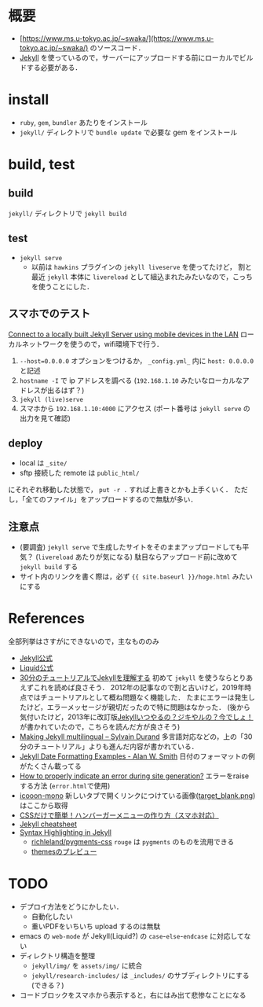 # 概要
- [https://www.ms.u-tokyo.ac.jp/~swaka/](https://www.ms.u-tokyo.ac.jp/~swaka/) のソースコード．
- [Jekyll](https://jekyllrb.com/) を使っているので，サーバーにアップロードする前にローカルでビルドする必要がある．

# install
- `ruby`, `gem`, `bundler` あたりをインストール
- `jekyll/` ディレクトリで `bundle update` で必要な gem をインストール

# build, test
## build
`jekyll/` ディレクトリで `jekyll build`

## test
- `jekyll serve`
    - 以前は `hawkins` プラグインの `jekyll liveserve` を使ってたけど，
      割と最近 `jekyll` 本体に `livereload` として組込まれたみたいなので，こっちを使うことにした．

## スマホでのテスト
[Connect to a locally built Jekyll Server using mobile devices in the LAN](https://stackoverflow.com/questions/16608466/connect-to-a-locally-built-jekyll-server-using-mobile-devices-in-the-lan)
ローカルネットワークを使うので，wifi環境下で行う．
1. `--host=0.0.0.0` オプションをつけるか， `_config.yml_` 内に `host: 0.0.0.0` と記述
2. `hostname -I` で ip アドレスを調べる (`192.168.1.10` みたいなローカルなアドレスが出るはず？)
3. `jekyll (live)serve`
4. スマホから `192.168.1.10:4000` にアクセス (ポート番号は `jekyll serve` の出力を見て確認)

## deploy
- local は `_site/`
- sftp 接続した remote は `public_html/`

にそれぞれ移動した状態で， `put -r .` すれば上書きとかも上手くいく．
ただし，「全てのファイル」をアップロードするので無駄が多い．

## 注意点
- (要調査) `jekyll serve` で生成したサイトをそのままアップロードしても平気？
  (`livereload` あたりが気になる)
  駄目ならアップロード前に改めて `jekyll build` する
- サイト内のリンクを書く際は，必ず `{{ site.baseurl }}/hoge.html` みたいにする

# References
全部列挙はさすがにできないので，主なもののみ

- [Jekyll公式](https://jekyllrb.com/docs/)
- [Liquid公式](https://shopify.github.io/liquid/)
- [30分のチュートリアルでJekyllを理解する](https://melborne.github.io/2012/05/13/first-step-of-jekyll/)
  初めて `jekyll` を使うならとりあえずこれを読めば良さそう．
  2012年の記事なので割と古いけど，2019年時点ではチュートリアルとして概ね問題なく機能した．
  たまにエラーは発生したけど，エラーメッセージが親切だったので特に問題はなかった．
  (後から気付いたけど，2013年に改訂版[Jekyllいつやるの？ジキやルの？今でしょ！](http://melborne.github.io/2013/05/20/now-the-time-to-start-jekyll/)が書かれていたので，こちらを読んだ方が良さそう)
- [Making Jekyll multilingual – Sylvain Durand](https://www.sylvaindurand.org/making-jekyll-multilingual/)
  多言語対応などの，上の「30分のチュートリアル」よりも進んだ内容が書かれている．
- [Jekyll Date Formatting Examples - Alan W. Smith](http://alanwsmith.com/jekyll-liquid-date-formatting-examples)
  日付のフォーマットの例がたくさん載ってる
- [How to properly indicate an error during site generation?](https://talk.jekyllrb.com/t/how-to-properly-indicate-an-error-during-site-generation/447)
  エラーをraiseする方法 (`error.html`で使用)
- [icooon-mono](http://icooon-mono.com/)
  新しいタブで開くリンクにつけている画像([target_blank.png](/jekyll/img/target_blank.png))はここから取得
- [CSSだけで簡単！ハンバーガーメニューの作り方（スマホ対応）](https://saruwakakun.com/html-css/reference/nav-drawer)
- [Jekyll cheatsheet](https://devhints.io/jekyll)
- [Syntax Highlighting in Jekyll](https://mycyberuniverse.com/syntax-highlighting-jekyll.html)
    - [richleland/pygments-css](https://github.com/richleland/pygments-css) `rouge` は `pygments` のものを流用できる
    - [themesのプレビュー](http://richleland.github.io/pygments-css/)

# TODO
- デプロイ方法をどうにかしたい．
    - 自動化したい
    - 重いPDFをいちいち upload するのは無駄
- emacs の `web-mode` が Jekyll(Liquid?) の `case`-`else`-`endcase` に対応してない
- ディレクトリ構造を整理
    - `jekyll/img/` を `assets/img/` に統合
    - `jekyll/research-includes/` は `_includes/` のサブディレクトリにする (できる？)
- コードブロックをスマホから表示すると，右にはみ出て悲惨なことになる
